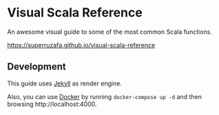 # Visual Scala Reference

An awesome visual guide to some of the most common Scala functions.

https://superruzafa.github.io/visual-scala-reference

## Development

This guide uses [Jekyll] as render engine.

Also, you can use [Docker] by running `docker-compose up -d` and then browsing http://localhost:4000.

[Jekyll]: https://jekyllrb.com "Jekyll"
[Docker]: https://www.docker.com "Docker"
